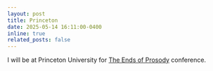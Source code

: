 ```yaml
---
layout: post
title: Princeton
date: 2025-05-14 16:11:00-0400
inline: true
related_posts: false
---
```


I will be at Princeton University for [The Ends of Prosody](https://cdh.princeton.edu/events/2025/05/the-ends-of-prosody/) conference.